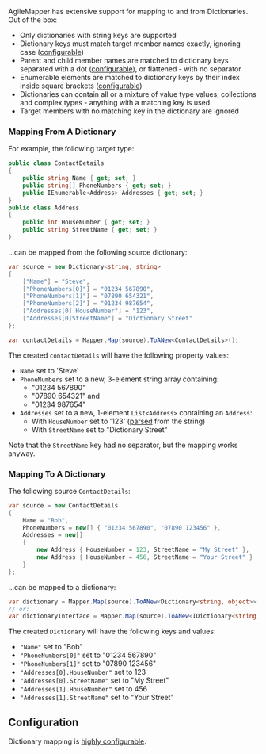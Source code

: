AgileMapper has extensive support for mapping to and from Dictionaries. Out of the box:

* Only dictionaries with string keys are supported
* Dictionary keys must match target member names exactly, ignoring case ([configurable](Dictionary-Mapping-Configuration#configuring-keys))
* Parent and child member names are matched to dictionary keys separated with a dot ([configurable](Dictionary-Mapping-Configuration#configuring-separators)), or flattened - with no separator
* Enumerable elements are matched to dictionary keys by their index inside square brackets ([configurable](Dictionary-Mapping-Configuration#configuring-element-indexes))
* Dictionaries can contain all or a mixture of value type values, collections and complex types - anything with a matching key is used
* Target members with no matching key in the dictionary are ignored

### Mapping From A Dictionary

For example, the following target type:

```C#
public class ContactDetails
{
    public string Name { get; set; }
    public string[] PhoneNumbers { get; set; }
    public IEnumerable<Address> Addresses { get; set; }
}
public class Address
{
    public int HouseNumber { get; set; }
    public string StreetName { get; set; }
}
```

...can be mapped from the following source dictionary:

```C#
var source = new Dictionary<string, string>
{
    ["Name"] = "Steve",
    ["PhoneNumbers[0]"] = "01234 567890",
    ["PhoneNumbers[1]"] = "07890 654321",
    ["PhoneNumbers[2]"] = "01234 987654",
    ["Addresses[0].HouseNumber"] = "123",
    ["Addresses[0]StreetName"] = "Dictionary Street"
};

var contactDetails = Mapper.Map(source).ToANew<ContactDetails>();
```

The created `contactDetails` will have the following property values:

* `Name` set to 'Steve'
* `PhoneNumbers` set to a new, 3-element string array containing:
    * "01234 567890"
    * "07890 654321" and
    * "01234 987654"
* `Addresses` set to a new, 1-element `List<Address>` containing an `Address`:
    * With `HouseNumber` set to '123' ([parsed](Type-Conversion) from the string)
    * With `StreetName` set to "Dictionary Street"

Note that the `StreetName` key had no separator, but the mapping works anyway.

### Mapping To A Dictionary

The following source `ContactDetails`:

```C#
var source = new ContactDetails
{
    Name = "Bob",
    PhoneNumbers = new[] { "01234 567890", "07890 123456" },
    Addresses = new[]
    {
        new Address { HouseNumber = 123, StreetName = "My Street" },
        new Address { HouseNumber = 456, StreetName = "Your Street" }
    }
};
```

...can be mapped to a dictionary:

```C#
var dictionary = Mapper.Map(source).ToANew<Dictionary<string, object>>();
// or:
var dictionaryInterface = Mapper.Map(source).ToANew<IDictionary<string, object>>();
```

The created `Dictionary` will have the following keys and values:

* `"Name"` set to "Bob"
* `"PhoneNumbers[0]"` set to "01234 567890"
* `"PhoneNumbers[1]"` set to "07890 123456"
* `"Addresses[0].HouseNumber"` set to 123
* `"Addresses[0].StreetName"` set to "My Street"
* `"Addresses[1].HouseNumber"` set to 456
* `"Addresses[1].StreetName"` set to "Your Street"

## Configuration

Dictionary mapping is [highly configurable](Dictionary-Mapping-Configuration).